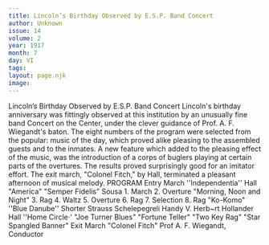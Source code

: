 ```yaml
---
title: Lincoln’s Birthday Observed by E.S.P. Band Concert
author: Unknown
issue: 14
volume: 2
year: 1917
month: 7
day: VI
tags:
layout: page.njk
image:
---
```

Lincoln’s Birthday Observed by E.S.P. Band Concert   Lincoln's birthday anniversary was fittingly observed at this institution by an unusually   fine band Concert on the Center, under the clever guidance of Prof. A. F. Wiegandt's baton.   The eight numbers of the program were selected from the popular: music of the day, which proved alike pleasing to the assembled guests and to the inmates. A new feature which added to the pleasing effect of the music, was the introduction of a corps of buglers playing at certain parts of the overtures. The results proved surprisingly good for an imitator effort.   The exit march, "Colonel Fitch," by Hall, terminated a pleasant afternoon of musical   melody.      PROGRAM   Entry March   ''lndependentia'' Hall   "America"   "Semper Fidelis" Sousa   1. March   2. Overture "Morning, Noon and Night"   3. Rag   4. Waltz   5. Overture   6. Rag   7. Selection 8. Rag   "Ko-Komo" ''Blue Danube''   Shorter   Strauss Schelepegreli   Handy V. Herb~rt Hollander   Hall   ''Home Circle·' "Joe Turner Blues"   "Fortune Teller" "Two Key Rag"   "Star Spangled Banner" Exit March "Colonel Fitch"   Prof A. F. Wiegandt, Conductor   

